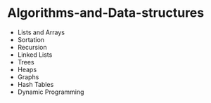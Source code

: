 # Algorithms-and-Data-structures
- Lists and Arrays 
- Sortation
- Recursion 
- Linked Lists
- Trees
- Heaps
- Graphs
- Hash Tables
- Dynamic Programming 
